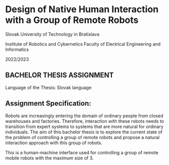 # Design of Native Human Interaction with a Group of Remote Robots

Slovak University of Technology in Bratislava

Institute of Robotics and Cybernetics Faculty of Electrical Engineering and Informatics

2022/2023

## BACHELOR THESIS ASSIGNMENT
Language of the Thesis: Slovak language

## Assignment Specification:

Robots are increasingly entering the domain of ordinary people from closed warehouses and factories. 
Therefore, interaction with these robots needs to transition from expert systems to systems that are more natural for ordinary individuals. 
The aim of this bachelor thesis is to explore the current state of the problem of controlling a group of remote robots and propose a natural interaction approach with this group of robots.


This is a human-machine interface used for controlling a group of remote mobile robots with the maximum size of 3.
